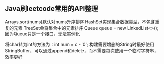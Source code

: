 ## Java刷leetcode常用的API整理
Arrays.sort(nums)默认对nums升序排序
HashSet实现集合数据类型，不包含重复的元素
TreeSet会将集合中的元素排序
Queue<Integer> queue = new LinkedList<>();因为Queue只是一个接口，无法实例化

将char转为int的方法为：int num = c - '0';
构建需要增删的String时最好使用StringBuffer，可以通过append和delete，而不需要每次使用一个临时字符串，效率更好